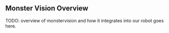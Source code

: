 
## Monster Vision Overview

TODO: overview of monstervision and how it integrates into our robot goes here.
